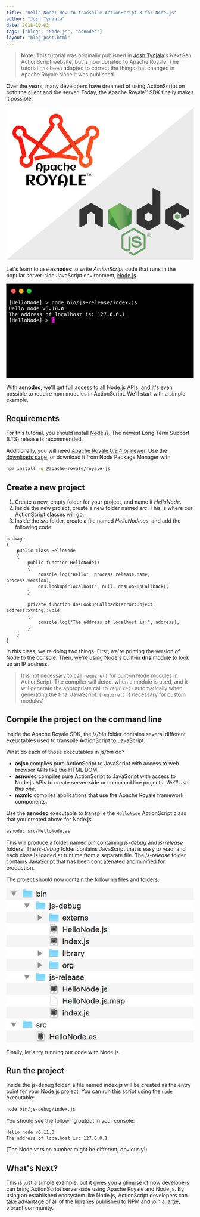 ```yaml
---
title: "Hello Node: How to transpile ActionScript 3 for Node.js"
author: "Josh Tynjala"
date: 2018-10-03
tags: ["blog", "Node.js", "asnodec"]
layout: "blog-post.html"
---
```

> **Note:** This tutorial was originally published in [Josh Tynjala](https://twitter.com/joshtynjala)'s NextGen ActionScript website, but is now donated to Apache Royale. The tutorial has been adapted to correct the things that changed in Apache Royale since it was published.

Over the years, many developers have dreamed of using ActionScript on both the client and the server. Today, the Apache Royale™ SDK finally makes it possible.

![Apache Royale and Node.js logos](/img/blog/apache-royale-node-js.png)

Let's learn to use **asnodec** to write _ActionScript_ code that runs in the popular server-side JavaScript environment, [Node.js](http://nodejs.org/).

![Screenshot of Node.js console output running in the terminal](/img/blog/nodejs-terminal@2x.jpg)

With **asnodec**, we'll get full access to all Node.js APIs, and it's even possible to require npm modules in ActionScript. We'll start with a simple example.

## Requirements

For this tutorial, you should install [Node.js](https://nodejs.org/). The newest Long Term Support (LTS) release is recommended.

Additionally, you will need [Apache Royale 0.9.4 or newer](https://royale.apache.org/download). Use the [downloads page](https://royale.apache.org/download), or download it from Node Package Manager with

```sh
npm install -g @apache-royale/royale-js
```

## Create a new project

1. Create a new, empty folder for your project, and name it _HelloNode_.
1. Inside the new project, create a new folder named _src_. This is where our ActionScript classes will go.
1. Inside the _src_ folder, create a file named _HelloNode.as_, and add the following code:

```as3
package
{
    public class HelloNode
    {
        public function HelloNode()
        {
            console.log("Hello", process.release.name, process.version);
            dns.lookup("localhost", null, dnsLookupCallback);
        }

        private function dnsLookupCallback(error:Object, address:String):void
        {
            console.log("The address of localhost is:", address);
        }
    }
}
```

In this class, we're doing two things. First, we're printing the version of Node to the console. Then, we're using Node's built-in [**dns**](https://nodejs.org/api/dns.html) module to look up an IP address.

> It is not necessary to call `require()` for built-in Node modules in ActionScript. The compiler will detect when a module is used, and it will generate the appropriate call to `require()` automatically when generating the final JavaScript. (`require()` is necessary for custom modules)

## Compile the project on the command line

Inside the Apache Royale SDK, the _js/bin_ folder contains several different exeuctables used to transpile ActionScript to JavaScript.

What do each of those executables in _js/bin_ do?

- **asjsc** compiles pure ActionScript to JavaScript with access to web browser APIs like the HTML DOM.
- **asnodec** compiles pure ActionScript to JavaScript with access to Node.js APIs to create server-side or command line projects. _We'll use this one._
- **mxmlc** compiles applications that use the Apache Royale framework components.

Use the **asnodec** executable to transpile the `HelloNode` ActionScript class that you created above for Node.js.

```sh
asnodec src/HelloNode.as
```

This will produce a folder named _bin_ containing _js-debug_ and _js-release_ folders. The _js-debug_ folder contains JavaScript that is easy to read, and each class is loaded at runtime from a separate file. The _js-release_ folder contains JavaScript that has been concatenated and minified for production.

The project should now contain the following files and folders:

![Screenshot of project files, including bin/js-debug, bin/js-release, and src/HelloNode.as](/img/blog/node-project-files@2x.jpg)

Finally, let's try running our code with Node.js.

## Run the project

Inside the js-debug folder, a file named index.js will be created as the entry point for your Node.js project. You can run this script using the `node` executable:

```sh
node bin/js-debug/index.js
```

You should see the following output in your console:

```
Hello node v6.11.0
The address of localhost is: 127.0.0.1
```

(The Node version number might be different, obviously!)

## What's Next?

This is just a simple example, but it gives you a glimpse of how developers can bring ActionScript server-side using Apache Royale and Node.js. By using an established ecosystem like Node.js, ActionScript developers can take advantage of all of the libraries published to NPM and join a large, vibrant community.